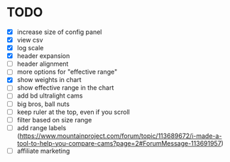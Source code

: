 # TODO

- [x] increase size of config panel
- [x] view csv
- [x] log scale
- [x] header expansion
- [ ] header alignment
- [ ] more options for "effective range"
- [x] show weights in chart
- [ ] show effective range in the chart
- [ ] add bd ultralight cams
- [ ] big bros, ball nuts
- [ ] keep ruler at the top, even if you scroll
- [ ] filter based on size range
- [ ] add range labels (https://www.mountainproject.com/forum/topic/113689672/i-made-a-tool-to-help-you-compare-cams?page=2#ForumMessage-113691957)
- [ ] affiliate marketing
